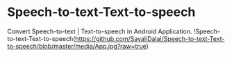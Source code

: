 # Speech-to-text-Text-to-speech
Convert Speech-to-text | Text-to-speech in Android Application.
!Speech-to-text-Text-to-speech(https://github.com/SayaliDalal/Speech-to-text-Text-to-speech/blob/master/media/App.jpg?raw=true)
